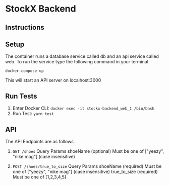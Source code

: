 
# StockX Backend

## Instructions 

## Setup
 
The container runs a database service called db and an api service called web. To run the service type the following command in your terminal 

`docker-compose up`

This will start an API server on localhost:3000

## Run Tests

1. Enter Docker CLI: `docker exec -it stockx-backend_web_1 /bin/bash`
2. Run Test: `yarn test`

## API

The API Endpoints are as follows

1. `GET /shoes`
    Query Params 
        shoeName (optional)
            Must be one of ["yeezy", "nike mag"] (case insensitive)

2. `POST /shoes/true_to_size`
     Query Params
        shoeName (required)
            Must be one of ["yeezy", "nike mag"] (case insensitive)
        true_to_size (required)
            Must be one of [1,2,3,4,5]
